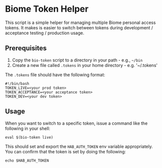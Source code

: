 # Biome Token Helper

This script is a simple helper for managing multiple Biome personal access tokens.
It makes is easier to switch between tokens during development / acceptance testing / production usage.

## Prerequisites

1. Copy the `bio-token` script to a directory in your path - e.g., `~/bin`
2. Create a new file called `.tokens` in your home directory - e.g. '~/.tokens'

The `.tokens` file should have the following format:

```
#!/bin/bash
TOKEN_LIVE=<your prod token>
TOKEN_ACCEPTANCE=<your acceptance token>
TOKEN_DEV=<your dev token>
```

## Usage

When you want to switch to a specific token, issue a command like the following in your shell:

```
eval $(bio-token live)
```

This should set and export the `HAB_AUTH_TOKEN` env variable appropriately.  You can confirm that the token is set by doing the following:

```
echo $HAB_AUTH_TOKEN
```
